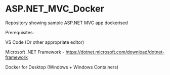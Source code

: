 # ASP.NET_MVC_Docker
Repository showing sample ASP.NET MVC app dockerised


Prerequisites:

VS Code (Or other appropriate editor)

Microsoft .NET Framework - https://dotnet.microsoft.com/download/dotnet-framework

Docker for Desktop (Windows + Windows Containers)
